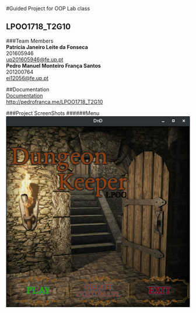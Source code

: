 #Guided Project for OOP Lab class
## LPOO1718_T2G10

###Team Members <br />
**Patrícia Janeiro Leite da Fonseca** <br />
201605946 <br />
up201605946@fe.up.pt <br />
**Pedro Manuel Monteiro França Santos** <br />
201200764 <br />
ei12056@fe.up.pt <br />

##Documentation <br />
[Documentation](http://pedrofranca.me/LPOO1718_T2G10) <br />
http://pedrofranca.me/LPOO1718_T2G10 <br />

###Project ScreenShots
######Menu
![game menu](https://github.com/pfranca/LPOO1718_T2G10/blob/master/prtscrMenu.png)

